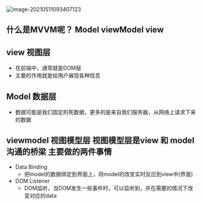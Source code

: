![image-20210511093407123](C:\Users\你是不是CC\AppData\Roaming\Typora\typora-user-images\image-20210511093407123.png)

## 什么是MVVM呢？ Model viewModel view

## view  视图层
   - 在前端中，通常就是DOM层
   - 主要的作用就是给用户展现各种信息

## Model 数据层
   - 数据可能是我们固定的死数据，更多的是来自我们服务器，从网络上请求下来的数据


## viewmodel 视图模型层  视图模型层是view 和 model沟通的桥梁 主要做的两件事情
   - Data Binding
     + 把model的数据绑定到界面上，将model的改变实时反应到view中(界面)
   - DOM Listener
     + DOM监听，当DOM发生一些事件时，可以监听到，并在需要的情况下改变对应的data   